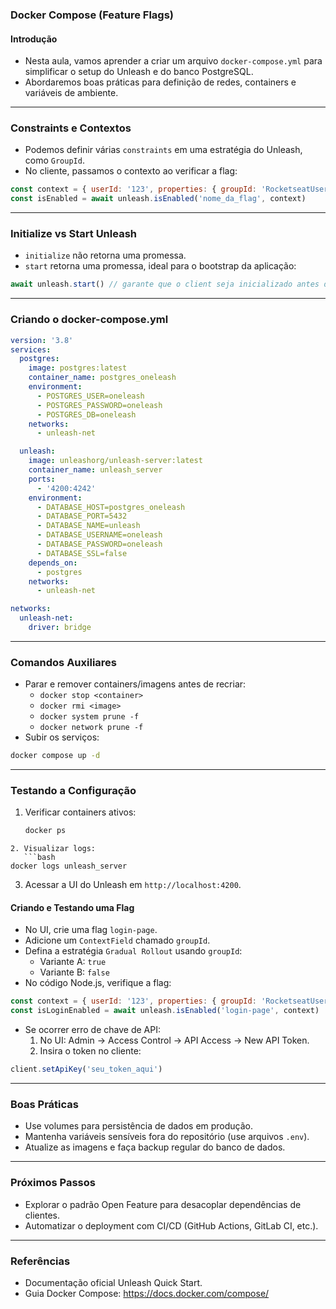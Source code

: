 ### Docker Compose (Feature Flags)

#### Introdução

- Nesta aula, vamos aprender a criar um arquivo `docker-compose.yml` para simplificar o setup do Unleash e do banco PostgreSQL.
- Abordaremos boas práticas para definição de redes, containers e variáveis de ambiente.

---

### Constraints e Contextos

- Podemos definir várias `constraints` em uma estratégia do Unleash, como `GroupId`.
- No cliente, passamos o contexto ao verificar a flag:

```js
const context = { userId: '123', properties: { groupId: 'RocketseatUser' } }
const isEnabled = await unleash.isEnabled('nome_da_flag', context)
```

---

### Initialize vs Start Unleash

- `initialize` não retorna uma promessa.
- `start` retorna uma promessa, ideal para o bootstrap da aplicação:

```js
await unleash.start() // garante que o client seja inicializado antes de continuar
```

---

### Criando o docker-compose.yml

```yaml
version: '3.8'
services:
  postgres:
    image: postgres:latest
    container_name: postgres_oneleash
    environment:
      - POSTGRES_USER=oneleash
      - POSTGRES_PASSWORD=oneleash
      - POSTGRES_DB=oneleash
    networks:
      - unleash-net

  unleash:
    image: unleashorg/unleash-server:latest
    container_name: unleash_server
    ports:
      - '4200:4242'
    environment:
      - DATABASE_HOST=postgres_oneleash
      - DATABASE_PORT=5432
      - DATABASE_NAME=unleash
      - DATABASE_USERNAME=oneleash
      - DATABASE_PASSWORD=oneleash
      - DATABASE_SSL=false
    depends_on:
      - postgres
    networks:
      - unleash-net

networks:
  unleash-net:
    driver: bridge
```

---

### Comandos Auxiliares

- Parar e remover containers/imagens antes de recriar:
  - `docker stop <container>`
  - `docker rmi <image>`
  - `docker system prune -f`
  - `docker network prune -f`
- Subir os serviços:

```bash
docker compose up -d
```

---

### Testando a Configuração

1. Verificar containers ativos:
   ```bash
   docker ps
   ```

````
2. Visualizar logs:
   ```bash
docker logs unleash_server
````

3. Acessar a UI do Unleash em `http://localhost:4200`.

#### Criando e Testando uma Flag

- No UI, crie uma flag `login-page`.
- Adicione um `ContextField` chamado `groupId`.
- Defina a estratégia `Gradual Rollout` usando `groupId`:
  - Variante A: `true`
  - Variante B: `false`
- No código Node.js, verifique a flag:

```js
const context = { userId: '123', properties: { groupId: 'RocketseatUser' } }
const isLoginEnabled = await unleash.isEnabled('login-page', context)
```

- Se ocorrer erro de chave de API:
  1. No UI: Admin → Access Control → API Access → New API Token.
  2. Insira o token no cliente:

```js
client.setApiKey('seu_token_aqui')
```

---

### Boas Práticas

- Use volumes para persistência de dados em produção.
- Mantenha variáveis sensíveis fora do repositório (use arquivos `.env`).
- Atualize as imagens e faça backup regular do banco de dados.

---

### Próximos Passos

- Explorar o padrão Open Feature para desacoplar dependências de clientes.
- Automatizar o deployment com CI/CD (GitHub Actions, GitLab CI, etc.).

---

### Referências

- Documentação oficial Unleash Quick Start.
- Guia Docker Compose: https://docs.docker.com/compose/
